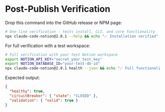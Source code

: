 # Post-Publish Verification

Drop this command into the GitHub release or NPM page:

```bash
# One-line verification - tests install, CLI, and core functionality
npx claude-code-notion@2.0.1 --help && echo "✅ Installation verified" || echo "❌ Installation failed"
```

For full verification with a test workspace:

```bash
# Full verification with your test Notion workspace
export NOTION_API_KEY="secret_your_test_key"
export NOTION_DATABASE_ID="your-test-db-id"
npx claude-code-notion@2.0.1 health --json && echo "✅ Full functionality verified"
```

Expected output:
```json
{
  "healthy": true,
  "circuitBreaker": { "state": "CLOSED" },
  "validation": { "valid": true }
}
```